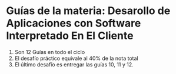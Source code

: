 # Guías de la materia: Desarollo de Aplicaciones con Software Interpretado En El Cliente 

1. Son 12 Guías en todo el ciclo
2. El desafío práctico equivale al 40% de la nota total
3. El último desafío es entregar las guías 10, 11 y 12.
